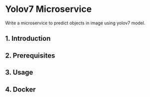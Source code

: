 # Yolov7 Microservice

Write a microservice to predict objects in image using yolov7 model.

## 1. Introduction

## 2. Prerequisites

## 3. Usage

## 4. Docker
